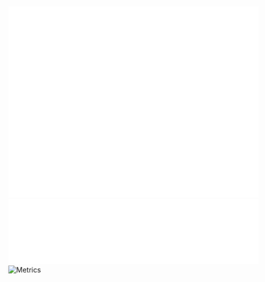![Metrics](/github-metrics.svg)
![Languages](/metrics.plugin.languages.details.svg)
![Metrics](https://github.com/hhakala/hhakala/actions/workflows/metrics.yml/badge.svg)
